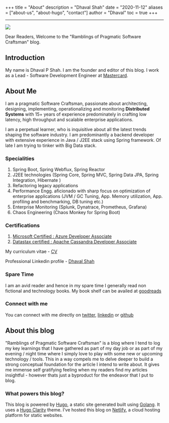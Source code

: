 +++
title = "About"
description = "Dhaval Shah"
date = "2020-11-12"
aliases = ["about-us", "about-hugo", "contact"]
author = "Dhaval"
toc = true
+++

------------------------------------------------------------------------------

[![](https://www.dhaval-shah.com/images/wp-content/uploads/2020/05/about-1.png)](https://www.dhaval-shah.com/images/wp-content/uploads/2020/05/about-1.png)

Dear Readers, Welcome to the "Ramblings of Pragmatic Software Craftsman" blog.

## Introduction
My name is Dhaval P Shah. I am the founder and editor of this blog.
I work as a Lead - Software Development Engineer at [Mastercard](https://www.mastercard.co.in/en-in.html).

## About Me
I am a pragmatic Software Craftsman, passionate about architecting, designing, implementing, operationalizing and monitoring **Distributed Systems** with 15+ years of experience predominately in crafting low latency, high throughput and scalable enterprise applications.

I am a perpetual learner, who is inquisitive about all the latest trends shaping the software 
industry. I am predominantly a backend developer with extensive experience in Java / J2EE stack using Spring framework. Of late I am trying to tinker with Big Data stack.

### Specialities
1. Spring Boot, Spring Webflux, Spring Reactor
2. J2EE technologies (Spring Core, Spring MVC, Spring Data JPA, Spring Integration, Hibernate )
3. Refactoring legacy applications
4. Performance Engg. aficionado with sharp focus on optimization of enterprise applications (JVM / GC Tuning, App. Memory utilization, App. profiling and benchmarking, DB tuning etc.)
5. Enterprise Monitoring (Splunk, Dynatrace, Prometheus, Grafana)
6. Chaos Engineering (Chaos Monkey for Spring Boot)

### Certifications
1. [Microsoft Certified : Azure Developer Associate](https://www.credly.com/badges/3c868c88-f163-41d0-ba70-e757087f978f/public_url)
2. [Datastax certified : Apache Cassandra Developer Associate](https://certification.mettl.com/datastax/applicant/verify-certification-with-qr?email=gladiator201279%40gmail.com&assessment=Apache%20Cassandra%203%20Developer%20Associate%20Certification&date=Oct%2018,%202020)

My curriculum vitae - [CV](https://www.cakeresume.com/dhaval201279)

Professional Linkedin profile - [Dhaval Shah](https://www.linkedin.com/in/dhavalshah201279/)

### Spare Time
I am an avid reader and hence in my spare time I generally read non fictional and technology books. My book shelf can be availed at [goodreads](https://www.goodreads.com/review/list/5826087-dhaval-shah?shelf=read)

### Connect with me
You can connect with me directly on [twitter](https://twitter.com/dhaval201279), [linkedin](https://www.linkedin.com/in/dhavalshah201279/) or [github](https://github.com/dhaval201279)

## About this blog
"Ramblings of Pragmatic Software Craftsman" is a blog where I tend to log my key learnings that I have gathered as part of my day job or as part of my evening / night time where I simply love to play with some new or upcoming technology / tools. This in a way compels me to delve deeper to build a strong conceptual foundation for the article I intend to write about. It gives me immense self gratifying feeling when my readers find my articles insightful - however thats just a byproduct for the endeavor that I put to blog.

### What powers this blog?
This blog is powered by [Hugo](https://gohugo.io/), a static site generated built using [Golang](https://golang.org/). It uses a [Hugo Clarity](https://themes.gohugo.io/hugo-clarity/) theme.
I’ve hosted this blog on [Netlify](https://www.netlify.com/), a cloud hosting platform for static websites.





